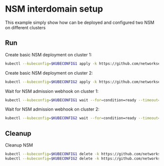 # NSM interdomain setup


This example simply show how can be deployed and configured two NSM on different clusters

## Run

Create basic NSM deployment on cluster 1:

```bash
kubectl --kubeconfig=$KUBECONFIG1 apply -k https://github.com/networkservicemesh/deployments-k8s/examples/interdomain/nsm/cluster1?ref=79f47b37dcb5d19713fa0b3fe219aed8cee8f488
```

Create basic NSM deployment on cluster 2:

```bash
kubectl --kubeconfig=$KUBECONFIG2 apply -k https://github.com/networkservicemesh/deployments-k8s/examples/interdomain/nsm/cluster2?ref=79f47b37dcb5d19713fa0b3fe219aed8cee8f488
```

Wait for NSM admission webhook on cluster 1:

```bash
kubectl --kubeconfig=$KUBECONFIG1 wait --for=condition=ready --timeout=1m pod -n nsm-system -l app=admission-webhook-k8s
```

Wait for NSM admission webhook on cluster 2:

```bash
kubectl --kubeconfig=$KUBECONFIG2 wait --for=condition=ready --timeout=1m pod -n nsm-system -l app=admission-webhook-k8s
```

## Cleanup

Cleanup NSM
```bash
kubectl --kubeconfig=$KUBECONFIG1 delete -k https://github.com/networkservicemesh/deployments-k8s/examples/interdomain/nsm/cluster1?ref=79f47b37dcb5d19713fa0b3fe219aed8cee8f488
kubectl --kubeconfig=$KUBECONFIG2 delete -k https://github.com/networkservicemesh/deployments-k8s/examples/interdomain/nsm/cluster2?ref=79f47b37dcb5d19713fa0b3fe219aed8cee8f488
```
